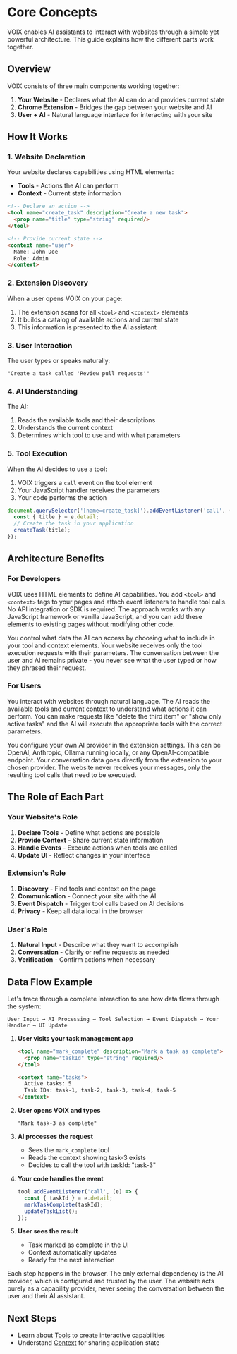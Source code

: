 <!-- #region context -->
# Core Concepts

VOIX enables AI assistants to interact with websites through a simple yet powerful architecture. This guide explains how the different parts work together.

## Overview

VOIX consists of three main components working together:

1. **Your Website** - Declares what the AI can do and provides current state
2. **Chrome Extension** - Bridges the gap between your website and AI
3. **User + AI** - Natural language interface for interacting with your site

## How It Works

### 1. Website Declaration

Your website declares capabilities using HTML elements:

- **Tools** - Actions the AI can perform
- **Context** - Current state information

```html
<!-- Declare an action -->
<tool name="create_task" description="Create a new task">
  <prop name="title" type="string" required/>
</tool>

<!-- Provide current state -->
<context name="user">
  Name: John Doe
  Role: Admin
</context>
```

### 2. Extension Discovery

When a user opens VOIX on your page:

1. The extension scans for all `<tool>` and `<context>` elements
2. It builds a catalog of available actions and current state
3. This information is presented to the AI assistant

### 3. User Interaction

The user types or speaks naturally:

```
"Create a task called 'Review pull requests'"
```

### 4. AI Understanding

The AI:
1. Reads the available tools and their descriptions
2. Understands the current context
3. Determines which tool to use and with what parameters

### 5. Tool Execution

When the AI decides to use a tool:

1. VOIX triggers a `call` event on the tool element
2. Your JavaScript handler receives the parameters
3. Your code performs the action

```javascript
document.querySelector('[name=create_task]').addEventListener('call', (e) => {
  const { title } = e.detail;
  // Create the task in your application
  createTask(title);
});
```

## Architecture Benefits

### For Developers

VOIX uses HTML elements to define AI capabilities. You add `<tool>` and `<context>` tags to your pages and attach event listeners to handle tool calls. No API integration or SDK is required. The approach works with any JavaScript framework or vanilla JavaScript, and you can add these elements to existing pages without modifying other code.

You control what data the AI can access by choosing what to include in your tool and context elements. Your website receives only the tool execution requests with their parameters. The conversation between the user and AI remains private - you never see what the user typed or how they phrased their request.

### For Users

You interact with websites through natural language. The AI reads the available tools and current context to understand what actions it can perform. You can make requests like "delete the third item" or "show only active tasks" and the AI will execute the appropriate tools with the correct parameters.

You configure your own AI provider in the extension settings. This can be OpenAI, Anthropic, Ollama running locally, or any OpenAI-compatible endpoint. Your conversation data goes directly from the extension to your chosen provider. The website never receives your messages, only the resulting tool calls that need to be executed.

## The Role of Each Part

### Your Website's Role

1. **Declare Tools** - Define what actions are possible
2. **Provide Context** - Share current state information
3. **Handle Events** - Execute actions when tools are called
4. **Update UI** - Reflect changes in your interface

### Extension's Role

1. **Discovery** - Find tools and context on the page
2. **Communication** - Connect your site with the AI
3. **Event Dispatch** - Trigger tool calls based on AI decisions
4. **Privacy** - Keep all data local in the browser

### User's Role

1. **Natural Input** - Describe what they want to accomplish
2. **Conversation** - Clarify or refine requests as needed
3. **Verification** - Confirm actions when necessary

## Data Flow Example

Let's trace through a complete interaction to see how data flows through the system:

```
User Input → AI Processing → Tool Selection → Event Dispatch → Your Handler → UI Update
```

1. **User visits your task management app**
   ```html
   <tool name="mark_complete" description="Mark a task as complete">
     <prop name="taskId" type="string" required/>
   </tool>
   
   <context name="tasks">
     Active tasks: 5
     Task IDs: task-1, task-2, task-3, task-4, task-5
   </context>
   ```

2. **User opens VOIX and types**
   ```
   "Mark task-3 as complete"
   ```

3. **AI processes the request**
   - Sees the `mark_complete` tool
   - Reads the context showing task-3 exists
   - Decides to call the tool with taskId: "task-3"

4. **Your code handles the event**
   ```javascript
   tool.addEventListener('call', (e) => {
     const { taskId } = e.detail;
     markTaskComplete(taskId);
     updateTaskList();
   });
   ```

5. **User sees the result**
   - Task marked as complete in the UI
   - Context automatically updates
   - Ready for the next interaction

Each step happens in the browser. The only external dependency is the AI provider, which is configured and trusted by the user. The website acts purely as a capability provider, never seeing the conversation between the user and their AI assistant.

## Next Steps

- Learn about [Tools](./tools.md) to create interactive capabilities
- Understand [Context](./contexts.md) for sharing application state

<!-- #endregion context -->


<!--@include: @/voix_context.md -->